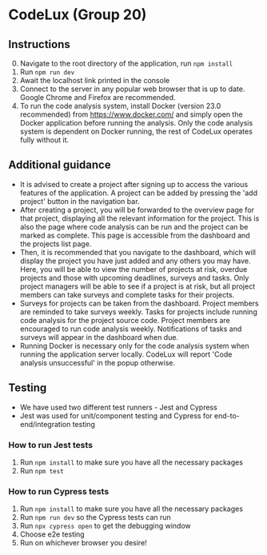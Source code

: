 # CodeLux (Group 20)
 
## Instructions
0. Navigate to the root directory of the application, run `npm install`
1. Run `npm run dev`
2. Await the localhost link printed in the console
3. Connect to the server in any popular web browser that is up to date. Google Chrome and Firefox are recommended.
4. To run the code analysis system, install Docker (version 23.0 recommended) from https://www.docker.com/ and simply open the Docker application before running the analysis. Only the code analysis system is dependent on Docker running, the rest of CodeLux operates fully without it.

## Additional guidance
- It is advised to create a project after signing up to access the various features of the application. A project can be added by pressing the 'add project' button in the navigation bar.
- After creating a project, you will be forwarded to the overview page for that project, displaying all the relevant information for the project. This is also the page where code analysis can be run and the project can be marked as complete. This page is accessible from the dashboard and the projects list page.
- Then, it is recommended that you navigate to the dashboard, which will display the project you have just added and any others you may have. Here, you will be able to view the number of projects at risk, overdue projects and those with upcoming deadlines, surveys and tasks. Only project managers will be able to see if a project is at risk, but all project members can take surveys and complete tasks for their projects.
- Surveys for projects can be taken from the dashboard. Project members are reminded to take surveys weekly. Tasks for projects include running code analysis for the project source code. Project members are encouraged to run code analysis weekly. Notifications of tasks and surveys will appear in the dashboard when due.
- Running Docker is necessary only for the code analysis system when running the application server locally. CodeLux will report 'Code analysis unsuccessful' in the popup otherwise.

## Testing
- We have used two different test runners - Jest and Cypress
- Jest was used for unit/component testing and Cypress for end-to-end/integration testing
### How to run Jest tests
1. Run `npm install` to make sure you have all the necessary packages
2. Run `npm test`
### How to run Cypress tests
1. Run `npm install` to make sure you have all the necessary packages
2. Run `npm run dev` so the Cypress tests can run
3. Run `npx cypress open` to get the debugging window
4. Choose e2e testing
5. Run on whichever browser you desire!
